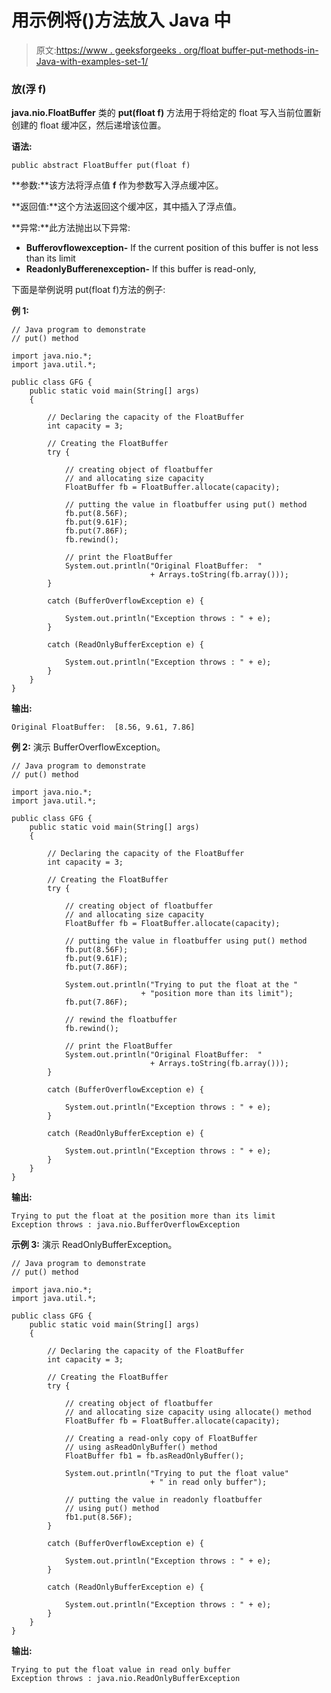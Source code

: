 # 用示例将()方法放入 Java 中

> 原文:[https://www . geeksforgeeks . org/float buffer-put-methods-in-Java-with-examples-set-1/](https://www.geeksforgeeks.org/floatbuffer-put-methods-in-java-with-examples-set-1/)

### 放(浮 f)

**java.nio.FloatBuffer** 类的 **put(float f)** 方法用于将给定的 float 写入当前位置新创建的 float 缓冲区，然后递增该位置。

**语法:**

```
public abstract FloatBuffer put(float f)
```

**参数:**该方法将浮点值 **f** 作为参数写入浮点缓冲区。

**返回值:**这个方法返回这个缓冲区，其中插入了浮点值。

**异常:**此方法抛出以下异常:

*   **Bufferovflowexception-** If the current position of this buffer is not less than its limit
*   **ReadonlyBufferenexception-** If this buffer is read-only,

下面是举例说明 put(float f)方法的例子:

**例 1:**

```
// Java program to demonstrate
// put() method

import java.nio.*;
import java.util.*;

public class GFG {
    public static void main(String[] args)
    {

        // Declaring the capacity of the FloatBuffer
        int capacity = 3;

        // Creating the FloatBuffer
        try {

            // creating object of floatbuffer
            // and allocating size capacity
            FloatBuffer fb = FloatBuffer.allocate(capacity);

            // putting the value in floatbuffer using put() method
            fb.put(8.56F);
            fb.put(9.61F);
            fb.put(7.86F);
            fb.rewind();

            // print the FloatBuffer
            System.out.println("Original FloatBuffer:  "
                               + Arrays.toString(fb.array()));
        }

        catch (BufferOverflowException e) {

            System.out.println("Exception throws : " + e);
        }

        catch (ReadOnlyBufferException e) {

            System.out.println("Exception throws : " + e);
        }
    }
}
```

**输出:**

```
Original FloatBuffer:  [8.56, 9.61, 7.86]

```

**例 2:** 演示 BufferOverflowException。

```
// Java program to demonstrate
// put() method

import java.nio.*;
import java.util.*;

public class GFG {
    public static void main(String[] args)
    {

        // Declaring the capacity of the FloatBuffer
        int capacity = 3;

        // Creating the FloatBuffer
        try {

            // creating object of floatbuffer
            // and allocating size capacity
            FloatBuffer fb = FloatBuffer.allocate(capacity);

            // putting the value in floatbuffer using put() method
            fb.put(8.56F);
            fb.put(9.61F);
            fb.put(7.86F);

            System.out.println("Trying to put the float at the "
                             + "position more than its limit");
            fb.put(7.86F);

            // rewind the floatbuffer
            fb.rewind();

            // print the FloatBuffer
            System.out.println("Original FloatBuffer:  "
                               + Arrays.toString(fb.array()));
        }

        catch (BufferOverflowException e) {

            System.out.println("Exception throws : " + e);
        }

        catch (ReadOnlyBufferException e) {

            System.out.println("Exception throws : " + e);
        }
    }
}
```

**输出:**

```
Trying to put the float at the position more than its limit
Exception throws : java.nio.BufferOverflowException

```

**示例 3:** 演示 ReadOnlyBufferException。

```
// Java program to demonstrate
// put() method

import java.nio.*;
import java.util.*;

public class GFG {
    public static void main(String[] args)
    {

        // Declaring the capacity of the FloatBuffer
        int capacity = 3;

        // Creating the FloatBuffer
        try {

            // creating object of floatbuffer
            // and allocating size capacity using allocate() method
            FloatBuffer fb = FloatBuffer.allocate(capacity);

            // Creating a read-only copy of FloatBuffer
            // using asReadOnlyBuffer() method
            FloatBuffer fb1 = fb.asReadOnlyBuffer();

            System.out.println("Trying to put the float value"
                               + " in read only buffer");

            // putting the value in readonly floatbuffer
            // using put() method
            fb1.put(8.56F);
        }

        catch (BufferOverflowException e) {

            System.out.println("Exception throws : " + e);
        }

        catch (ReadOnlyBufferException e) {

            System.out.println("Exception throws : " + e);
        }
    }
}
```

**输出:**

```
Trying to put the float value in read only buffer
Exception throws : java.nio.ReadOnlyBufferException

```